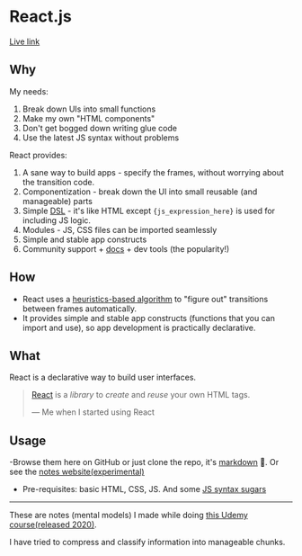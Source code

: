 # React.js

[Live link](https://sanjar-notes.github.io/react/home/4_resource_itineraries/2_React_the_complete_guide/12_Behind_the_scenes_of_React_and_optimization_techniques/152_How_React_Really_Works)

## Why
My needs:
1. Break down UIs into small functions
2. Make my own "HTML components"
3. Don't get bogged down writing glue code
4. Use the latest JS syntax without problems

React provides:
1. A sane way to build apps - specify the frames, without worrying about the transition code.
2. Componentization - break down the UI into small reusable (and manageable) parts
3. Simple [DSL](https://en.wikipedia.org/wiki/Domain-specific_language) - it's like HTML except `{js_expression_here}` is used for including JS logic.
4. Modules - JS, CSS files can be imported seamlessly
5. Simple and stable app constructs
6. Community support + [docs](https://react.dev/) + dev tools (the popularity!)

## How
- React uses a [heuristics-based algorithm](https://legacy.reactjs.org/docs/reconciliation.html) to "figure out" transitions between frames automatically.
- It provides simple and stable app constructs (functions that you can import and use), so app development is practically declarative.

## What

React is a declarative way to build user interfaces.
> [React](https://reactjs.org/) is a *library* to *create* and *reuse* your own HTML tags.
> 
> &mdash; Me when I started using React

## Usage
-Browse them here on GitHub or just clone the repo, it's [markdown](https://www.markdowntutorial.com/) 🙌. Or see the [notes website(experimental)](https://sanjar-notes.github.io/reactjs-notes/docs/home/resource_itineraries/React_the_complete_guide/Behind_the_scenes_of_React_and_optimization_techniques/How_React_Really_Works)
- Pre-requisites: basic HTML, CSS, JS. And some [JS syntax sugars](https://kentcdodds.com/blog/javascript-to-know-for-react)
---

These are notes (mental models) I made while doing [this Udemy course(released 2020)](https://www.udemy.com/course/the-complete-web-developer-zero-to-mastery/).

I have tried to compress and classify information into manageable chunks.
